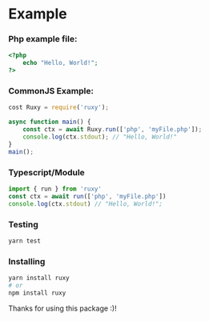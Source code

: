 # Example
### Php example file:
```php
<?php
	echo "Hello, World!";
?>
```

### CommonJS Example:
```js
cost Ruxy = require('ruxy');

async function main() {
	const ctx = await Ruxy.run(['php', 'myFile.php']);
	console.log(ctx.stdout); // "Hello, World!"
}
main();
```
### Typescript/Module
```ts
import { run } from 'ruxy'
const ctx = await run(['php', 'myFile.php'])
console.log(ctx.stdout) // "Hello, World!";
```

### Testing
```sh
yarn test
```

### Installing
```sh
yarn install ruxy
# or
npm install ruxy
```

Thanks for using this package :)!
